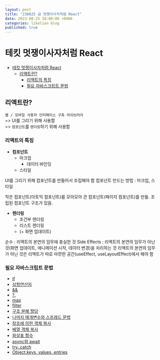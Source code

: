 ```yaml
---
layout: post
title: "230825 금 멋쟁이사자처럼 React"
date: 2023-08-25 18:00:00 +0900
categories: likelion blog
published: true
---
```


# 테킷 멋쟁이사자처럼 React

- [테킷 멋쟁이사자처럼 React](#테킷-멋쟁이사자처럼-react)
  - [리액트란?](#리액트란)
    - [리액트의 특징](#리액트의-특징)
    - [필요 자바스크립트 문법](#필요-자바스크립트-문법)

## 리액트란?
`웹 / 모바일 사용자 인터페이스 구축 라이브러리`  
=> UI를 그리기 위해 사용함  
=> `컴포넌트`를 `렌더링`하기 위해 사용함

### 리액트의 특징
- **컴포넌트**
  - 마크업
    - 데이터 바인딩
  - 스타일

UI를 그리기 위해 컴포넌트를 만들어서 조립해야 함
컴포넌트 만드는 방법 : 마크업, 스타일

작은 컴포넌트(아토믹 컴포넌트)를 모아모아
큰 컴포넌트(페이지 컴포넌트)를 만듦.
조립된 컴포넌트 구조가 있음.

- **렌더링**
  - 조건부 렌더링
  - 리스트 렌더링
  - (+ 화면 업데이트)

순수 : 리액트의 본연의 임무에 충실한 것
Side Effects : 리액트의 본연의 임무가 아닌 것(화면 업데이트, 애니메이션 시작, 데이터 변경)을 처리하는 것
리액트의 본연의 임무가 아닌 것은 리액트가 따로 마련한 공간(useEffect, useLayoutEffect)에서 해야 함

### 필요 자바스크립트 문법
- [if][]
- [삼항연산자][]
- [&&][]
- [?.][]
- [map][]
- [filter][]
- [구조 분해 할당][]
- [나머지 매개변수와 스프레드 문법][]
- [참조에 의한 객체 복사][]
- [배열 객체 복사][]
- [화살표 함수][]
- [async와 await][]
- [try..catch][]
- [Object.keys, values, entries][]







[if]: https://ko.javascript.info/ifelse#ref-799
[삼항연산자]: https://ko.javascript.info/ifelse#ref-803
[&&]: https://ko.javascript.info/logical-operators#ref-89
[?.]: https://ko.javascript.info/optional-chaining
[map]: https://developer.mozilla.org/ko/docs/Web/JavaScript/Reference/Global_Objects/Array/map
[filter]: https://developer.mozilla.org/ko/docs/Web/JavaScript/Reference/Global_Objects/Array/filter
[구조 분해 할당]: https://ko.javascript.info/logical-operators#ref-89
[나머지 매개변수와 스프레드 문법]: https://ko.javascript.info/rest-parameters-spread
[참조에 의한 객체 복사]: https://ko.javascript.info/object-copy
[배열 객체 복사]: https://ko.javascript.info/rest-parameters-spread#ref-134
[화살표 함수]: https://ko.javascript.info/arrow-functions-basics
[async와 await]: https://ko.javascript.info/async-await
[try..catch]: https://ko.javascript.info/try-catch
[Object.keys, values, entries]: https://ko.javascript.info/keys-values-entries